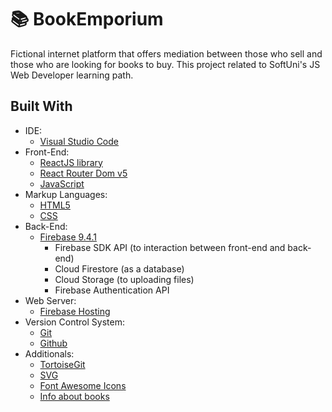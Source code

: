 # 📚 BookEmporium

Fictional internet platform that offers mediation between those who sell and those who are looking for books to buy. This project related to SoftUni's JS Web Developer learning path.

 Built With
 --

- IDE:
  - [Visual Studio Code](https://code.visualstudio.com/ "Visual Studio Code")
- Front-End:
  - [ReactJS library](https://reactjs.org/ "ReactJS library")
  - [React Router Dom v5](https://v5.reactrouter.com/ "React Router Dom v5")
  - [JavaScript](https://developer.mozilla.org/en-US/docs/Web/JavaScript "JavaScript")
- Markup Languages:
  - [HTML5](https://developer.mozilla.org/en-US/docs/Web/HTML "HTML5")
  - [CSS](https://developer.mozilla.org/en-US/docs/Web/CSS "CSS3")
- Back-End:
  - [Firebase 9.4.1](https://firebase.google.com/ "Firebase 9.4.1")
     - Firebase SDK API (to interaction between front-end and back-end)
     - Cloud Firestore (as a database)
     - Cloud Storage (to uploading files)
     - Firebase Authentication API
- Web Server:
  - [Firebase Hosting](https://firebase.google.com/docs/hosting "Firebase Hosting")
- Version Control System:
  - [Git](https://github.com/ "Git")
  - [Github](https://git-scm.com/ "Github")
- Additionals:
  - [TortoiseGit](https://tortoisegit.org/ "TortoiseGit")
  - [SVG](https://developer.mozilla.org/en-US/docs/Web/SVG "SVG")
  - [Font Awesome Icons](https://fontawesome.com/icons "Font Awesome Icons")
  - [Info about books](https://www.goodreads.com/ "Info about books")
